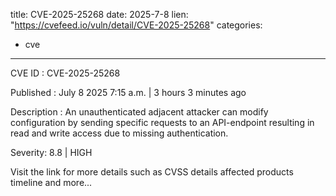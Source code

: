  
title: CVE-2025-25268
date: 2025-7-8
lien: "https://cvefeed.io/vuln/detail/CVE-2025-25268"
categories:
  - cve
---

CVE ID : CVE-2025-25268

Published :  July 8
2025
7:15 a.m. | 3 hours
3 minutes ago

Description : An unauthenticated adjacent attacker can modify configuration by sending specific requests to an API-endpoint resulting in read and write access due to missing authentication.

Severity: 8.8 | HIGH

Visit the link for more details
such as CVSS details
affected products
timeline
and more...
